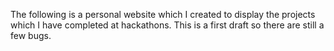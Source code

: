 The following is a personal website which I created to display the projects which I have completed at hackathons. This is a first draft so there are still a few bugs. 
